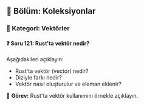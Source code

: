 ## 📘 Bölüm: Koleksiyonlar  
### 🔹 Kategori: Vektörler  
#### ❓ Soru 121: Rust'ta vektör nedir?

Aşağıdakileri açıklayın:

- Rust'ta vektör (vector) nedir?
- Diziyle farkı nedir?
- Vektör nasıl oluşturulur ve eleman eklenir?

🔧 **Görev:** Rust'ta vektör kullanımını örnekle açıklayın.
